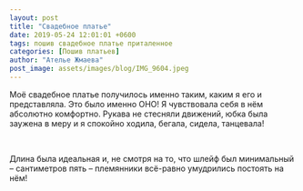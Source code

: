 ```yaml
---
layout: post
title: "Свадебное платье"
date: 2019-05-24 12:01:01 +0600
tags: пошив свадебное платье приталенное
categories: [Пошив платьев]
author: "Ателье Жмаева"
post_image: assets/images/blog/IMG_9604.jpeg
---
```


<p>Моё свадебное платье получилось именно таким, каким я его и представляла. Это было именно ОНО!
Я чувствовала себя в нём абсолютно комфортно. Рукава не стесняли движений, юбка была заужена в меру и я спокойно ходила, бегала, сидела, танцевала!</p>
</br>
<p>Длина была идеальная и, не смотря на то, что шлейф был минимальный – сантиметров пять – племянники всё-равно умудрились постоять на нём!</p>
